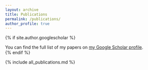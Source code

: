 ```yaml
---
layout: archive
title: Publications
permalink: /publications/
author_profile: true
---
```


{% if site.author.googlescholar %}
  <div class="wordwrap">You can find the full list of my papers on <a href="{{site.author.googlescholar}}">my Google Scholar profile</a>.</div>
{% endif %}

{% include all_publications.md %}
